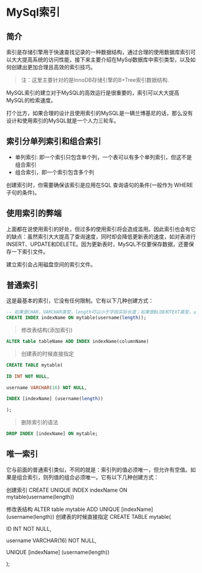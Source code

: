 # MySql索引

## 简介

索引是存储引擎用于快速查找记录的一种数据结构，通过合理的使用数据库索引可以大大提高系统的访问性能，接下来主要介绍在MySql数据库中索引类型，以及如何创建出更加合理且高效的索引技巧。

>注：这里主要针对的是InnoDB存储引擎的B+Tree索引数据结构.

MySQL索引的建立对于MySQL的高效运行是很重要的，索引可以大大提高MySQL的检索速度。

打个比方，如果合理的设计且使用索引的MySQL是一辆兰博基尼的话，那么没有设计和使用索引的MySQL就是一个人力三轮车。

## 索引分单列索引和组合索引

- 单列索引: 即一个索引只包含单个列，一个表可以有多个单列索引，但这不是组合索引
- 组合索引，即一个索引包含多个列

创建索引时，你需要确保该索引是应用在SQL 查询语句的条件(一般作为 WHERE 子句的条件)。

## 使用索引的弊端

上面都在说使用索引的好处，但过多的使用索引将会造成滥用。因此索引也会有它的缺点：虽然索引大大提高了查询速度，同时却会降低更新表的速度，如对表进行INSERT、UPDATE和DELETE。因为更新表时，MySQL不仅要保存数据，还要保存一下索引文件。

建立索引会占用磁盘空间的索引文件。

## 普通索引

这是最基本的索引，它没有任何限制。它有以下几种创建方式：

```sql
-- 如果是CHAR，VARCHAR类型，length可以小于字段实际长度；如果是BLOB和TEXT类型，必须指定 length。
CREATE INDEX indexName ON mytable(username(length)); 
```

>修改表结构(添加索引)

```sql
ALTER table tableName ADD INDEX indexName(columnName)
```

>创建表的时候直接指定

```sql
CREATE TABLE mytable(  
 
ID INT NOT NULL,   
 
username VARCHAR(16) NOT NULL,  
 
INDEX [indexName] (username(length))  
 
);  
```

>删除索引的语法

```sql
DROP INDEX [indexName] ON mytable; 
```

## 唯一索引

它与前面的普通索引类似，不同的就是：索引列的值必须唯一，但允许有空值。如果是组合索引，则列值的组合必须唯一。它有以下几种创建方式：

创建索引
CREATE UNIQUE INDEX indexName ON mytable(username(length))

修改表结构
ALTER table mytable ADD UNIQUE [indexName] (username(length))
创建表的时候直接指定
CREATE TABLE mytable(  
 
ID INT NOT NULL,   
 
username VARCHAR(16) NOT NULL,  
 
UNIQUE [indexName] (username(length))  
 
);